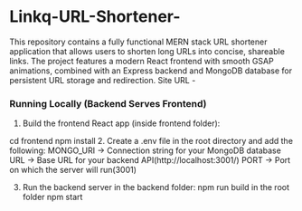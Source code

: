 # Linkq-URL-Shortener-
This repository contains a fully functional MERN stack URL shortener application that allows users to shorten long URLs into concise, shareable links. The project features a modern React frontend with smooth GSAP animations, combined with an Express backend and MongoDB database for persistent URL storage and redirection.
Site URL -

### Running Locally (Backend Serves Frontend)

1. Build the frontend React app (inside frontend folder):

cd frontend
npm install
2. Create a .env file in the root directory and add the following:
MONGO_URI → Connection string for your MongoDB database
URL → Base URL for your backend API(http://localhost:3001/)
PORT → Port on which the server will run(3001)

3. Run the backend server in the backend folder:
npm run build in the root folder
npm start
